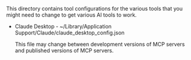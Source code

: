 This directory contains tool configurations for the various tools that you might need to change to get various AI tools to work.

- Claude Desktop -  ~/Library/Application Support/Claude/claude_desktop_config.json

    This file may change between development versions of MCP servers and published versions of MCP servers.